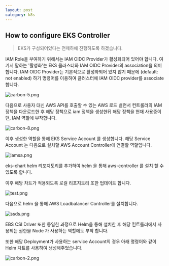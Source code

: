 ```yaml
---
layout: post
category: k8s
---
```

## How to configure EKS Controller

> EKS가 구성되어있다는 전제하에 진행하도록 하겠습니다.

IAM Role을 부여하기 위해서는 IAM OIDC Provider가 활성화되어 있어야 합니다. 여기서 말하는 '활성화'는 EKS 클러스터와 IAM OIDC Provider의 association을 의미합니다.
IAM OIDC Provider는 기본적으로 활성화되어 있지 않기 때문에 (default: not enabled) 하기 명령어를 이용하여 클러스터에 IAM OIDC provider를 associate 합니다. 

![carbon-5.png](../images/carbon-5.png)

다음으로 사용자 대신 AWS API를 호출할 수 있는 AWS 로드 밸런서 컨트롤러의 IAM 정책을 다운로드한 후 해당 정책으로 iam 정책을 생성한뒤 해당 정책을 현재 사용중이던, IAM 역할에 부착합니다.

![carbon-8.png](../images/carbon-8.png)

이후 생성한 역할을 통해 EKS Service Account 를 생성합니다. 
해당 Service Account 는 다음으로 설치할 AWS Account Controller에 연결할 역할입니다. 

![iamsa.png](../images/iamsa.png)

eks-chart helm 리포지토리를 추가하여 helm 을 통해 aws-controller 를 설치 할 수 있도록 합니다.

이후 해당 차트가 적용되도록 로컬 리포지토리 또한 업데이트 합니다.

![test.png](../images/test.png)

다음으로 helm 을 통해 AWS Loadbalancer Controller를 설치합니다.

![ssds.png](../images/ssds.png)

EBS CSI Driver 또한 동일한 과정으로 Helm을 통해 설치한 후 해당 컨트롤러에서 사용되는 권한을 Node 가 사용하는 역할에도 부착 합니다.

또한 해당 Deployment가 사용하는 service Account의 경우 아래 명령어와 같이 Helm 차트를 사용하여 생성해주었습니다.

![carbon-2.png](../images/carbon-2.png)